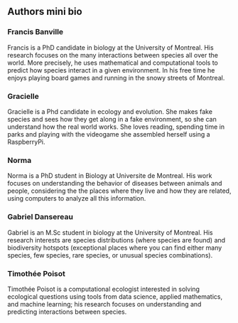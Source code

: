 ## Authors mini bio

### Francis Banville

Francis is a PhD candidate in biology at the University of Montreal. His research focuses on the many interactions between species all over the world. More precisely, he uses mathematical and computational tools to predict how species interact in a given environment. In his free time he enjoys playing board games and running in the snowy streets of Montreal.

### Gracielle
Gracielle is a Phd candidate in ecology and evolution. She makes fake species and sees how they get along in a fake environment, so she can understand how the real world works. She loves reading, spending time in parks and playing with the videogame she assembled herself using a RaspberryPi.

### Norma
Norma is a PhD student in Biology at Universite de Montreal. His work focuses on understanding the behavior of diseases between animals and people, considering the the places where they live and how they are related, using computers to analyze all this information.

### Gabriel Dansereau

Gabriel is an M.Sc student in biology at the University of Montreal. His research interests are species distributions (where species are found) and biodiversity hotspots (exceptional places where you can find either many species, few species, rare species, or unusual species combinations).

### Timothée Poisot
Timothée Poisot is a computational ecologist interested in solving ecological questions using tools from data science, applied mathematics, and machine learning; his research focuses on understanding and predicting interactions between species.
